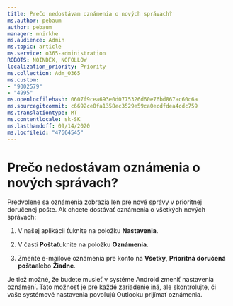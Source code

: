 ```yaml
---
title: Prečo nedostávam oznámenia o nových správach?
ms.author: pebaum
author: pebaum
manager: mnirkhe
ms.audience: Admin
ms.topic: article
ms.service: o365-administration
ROBOTS: NOINDEX, NOFOLLOW
localization_priority: Priority
ms.collection: Adm_O365
ms.custom:
- "9002579"
- "4995"
ms.openlocfilehash: 0607f9cea693e0d0775326d60e76bd867ac60c6a
ms.sourcegitcommit: c6692ce0fa1358ec3529e59ca0ecdfdea4cdc759
ms.translationtype: MT
ms.contentlocale: sk-SK
ms.lasthandoff: 09/14/2020
ms.locfileid: "47664545"
---
```

# <a name="why-dont-i-get-new-message-notifications"></a>Prečo nedostávam oznámenia o nových správach?

Predvolene sa oznámenia zobrazia len pre nové správy v prioritnej doručenej pošte. Ak chcete dostávať oznámenia o všetkých nových správach:

1. V našej aplikácii ťuknite na položku **Nastavenia**.

2. V časti **Pošta**ťuknite na položku **Oznámenia**.

3. Zmeňte e-mailové oznámenia pre konto na **Všetky**, **Prioritná doručená pošta**alebo **Žiadne**.

Je tiež možné, že budete musieť v systéme Android zmeniť nastavenia oznámení. Táto možnosť je pre každé zariadenie iná, ale skontrolujte, či vaše systémové nastavenia povoľujú Outlooku prijímať oznámenia.
